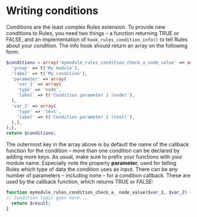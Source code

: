 # Writing conditions

Conditions are the least complex Rules extension. To provide new conditions to Rules, you need two things – a function returning TRUE or FALSE, and an implementation of `hook_rules_condition_info()` to tell Rules about your condition. The info hook should return an array on the following form:

```php
$conditions = array('mymodule_rules_condition_check_a_node_value' => array(
  'group' => t('My module'),
  'label' => t('My condition'),
  'parameter' => array(
    'var_1' => array(
    'type' => 'node',
    'label' => t('Condition parameter 1 (node)'),
  ),
  'var_2' => array(
    'type' => 'text',
    'label' => t('Condition parameter 2 (text)'),
  ),),
);),
return $conditions;
```

The outermost key in the array above is by default the name of the callback function for the condition – more than one condition can be declared by adding more keys. As usual, make sure to prefix your functions with your module name. Especially note the property **parameter**, used for telling Rules which type of data the condition uses as input. There can be any number of parameters – including none – for a condition callback. These are used by the callback function, which returns TRUE or FALSE:

```php
function mymodule_rules_condition_check_a_ node_value($var_1, $var_2) {
// Condition logic goes here...
  return $result;
}
```
